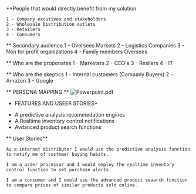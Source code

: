 **People that would directly benefit from my solution

 	1 - Company excutives and stakeholders
	2 - Wholesale Distribution outlets
	3 - Retailers
	4 - Consumers

** Secondary audience 
	1 - Oversees Markets
	2 - Logistics Companies
	3 - Non for profit organizations
	4 - Family members Oversees


** Who are the proponates
	1 - Marketers
	2 - CEO's
	3 - Resllers
	4 - IT



** Who are the skeptics
	1 - Internal customers (Company Buyers)
	2 - Amazon
	3 - Google


** PERSONA MAPPING **
![Powerpoint.pdf](i)


* FEATURES AND USEER STORIES*

- A predictive analysis recommedation engines 
- A Realtime inventory control notifications
- Avdanced product search functions


** User Stories**
 
	As a internet distributer I would use the predictive analysis function to notify me of customer buying habits.

	I am a order processor and I would employ the realtime inventory control function to set purchase alerts.

	I am a consumer and I would use the advanced product seaarch function to compare prices of similar products sold online.